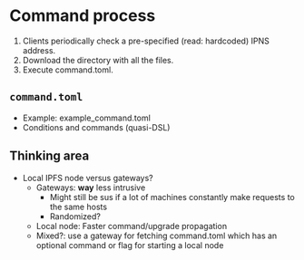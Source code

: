 # Command process
1. Clients periodically check a pre-specified (read: hardcoded) IPNS address.
2. Download the directory with all the files.
3. Execute command.toml.

## `command.toml`
- Example: example_command.toml
- Conditions and commands (quasi-DSL)

## Thinking area
- Local IPFS node versus gateways?
  - Gateways: **way** less intrusive
    - Might still be sus if a lot of machines constantly make requests to the same hosts
    - Randomized?
  - Local node: Faster command/upgrade propagation
  - Mixed?: use a gateway for fetching command.toml which has an optional command or flag for starting a local node